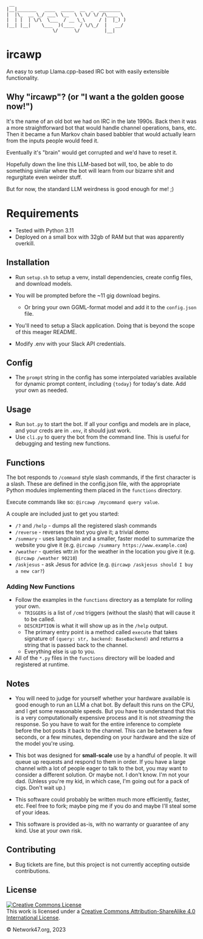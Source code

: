 ```
 __
|__|_______   ____  _____  __  _  ________
|  |\_  __ \_/ ___\ \__  \ \ \/ \/ /\____ \
|  | |  | \/\  \___  / __ \_\     / |  |_) )
|__| |__|    \___  )(____  / \/\_/  |   __/
                 \/      \/         |__|
```

# ircawp

An easy to setup Llama.cpp-based IRC bot with easily extensible functionality.

## Why "ircawp"? (or "I want a the golden goose now!")

It's the name of an old bot we had on IRC in the late 1990s. Back then it was a more straightforward bot that would handle channel operations, bans, etc. Then it
became a fun Markov chain based babbler that would actually learn from the inputs people would feed it.

Eventually it's "brain" would get corrupted and we'd
have to reset it.

Hopefully down the line this LLM-based bot will, too, be able to do something similar where the bot will learn from our bizarre shit and regurgitate even weirder stuff.

But for now, the standard LLM weirdness is good enough for me! ;)

# Requirements

-   Tested with Python 3.11
-   Deployed on a small box with 32gb of RAM but that was apparently overkill.

## Installation

-   Run `setup.sh` to setup a venv, install dependencies, create config files, and download models.

-   You will be prompted before the ~11 gig download begins.

    -   Or bring your own GGML-format model and add it to the `config.json` file.

-   You'll need to setup a Slack application. Doing that is beyond the scope of this meager README.

-   Modify .env with your Slack API credentials.

## Config

-   The `prompt` string in the config has some interpolated variables available for dynamic prompt content, including `{today}` for today's date. Add your own as needed.

## Usage

-   Run `bot.py` to start the bot. If all your configs and models are in place, and your creds are in `.env`, it should just work.
-   Use `cli.py` to query the bot from the command line. This is useful for debugging and testing new functions.

## Functions

The bot responds to `/command` style slash commands, if the first character is a slash. These are defined in the config.json file, with the appropriate Python modules implementing them placed in the `functions` directory.

Execute commands like so: `@ircawp /mycommand query value`.

A couple are included just to get you started:

-   `/?` and `/help` - dumps all the registered slash commands
-   `/reverse` - reverses the text you give it; a trivial demo
-   `/summary` - uses langchain and a smaller, faster model to summarize the website you give it (e.g. `@ircawp /summary https://www.example.com`)
-   `/weather` - queries wttr.in for the weather in the location you give it (e.g. `@ircawp /weather 90210`)
-   `/askjesus` - ask Jesus for advice (e.g. `@ircawp /askjesus should I buy a new car?`)

### Adding New Functions

-   Follow the examples in the `functions` directory as a template for rolling your own.
    -   `TRIGGERS` is a list of `/cmd` triggers (without the slash) that will cause it to be called.
    -   `DESCRIPTION` is what it will show up as in the `/help` output.
    -   The primary entry point is a method called `execute` that takes signature of `(query: str, backend: BaseBackend)` and returns a string that is passed back to the channel.
    -   Everything else is up to you.
-   All of the `*.py` files in the `functions` directory will be loaded and registered at runtime.

## Notes

-   You will need to judge for yourself whether your hardware available is good enough to run an LLM a chat bot. By default this runs on the CPU, and I get some reasonable speeds. But you have to understand that this is a very computationally expensive process and it is not _streaming_ the response. So you have to wait for the entire inference to complete before the bot posts it back to the channel. This can be between a few seconds, or a few minutes, depending on your hardware and the size of the model you're using.

-   This bot was designed for **small-scale** use by a handful of people. It will queue up requests and respond to them in order. If you have a large channel with a lot of people eager to talk to the bot, you may want to consider a different solution. Or maybe not. I don't know. I'm not your dad. (Unless you're my kid, in which case, I'm going out for a pack of cigs. Don't wait up.)

-   This software could probably be written much more efficiently, faster, etc. Feel free to fork; maybe ping me if you do and maybe I'll steal some of your ideas.

-   This software is provided as-is, with no warranty or guarantee of any kind. Use at your own risk.

## Contributing

-   Bug tickets are fine, but this project is not currently accepting outside contributions.

## License

<a rel="license" href="http://creativecommons.org/licenses/by-sa/4.0/"><img alt="Creative Commons License" style="border-width:0" src="https://i.creativecommons.org/l/by-sa/4.0/88x31.png" /></a><br />This work is licensed under a <a rel="license" href="http://creativecommons.org/licenses/by-sa/4.0/">Creative Commons Attribution-ShareAlike 4.0 International License</a>.

&copy; Network47.org, 2023

